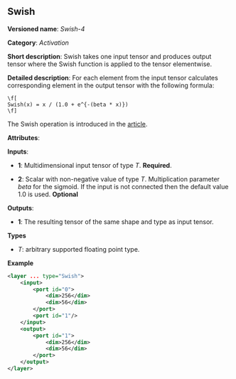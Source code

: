 ## Swish <a name="Swish"></a>

**Versioned name**: *Swish-4*

**Category**: *Activation*

**Short description**: Swish takes one input tensor and produces output tensor where the Swish function is applied to the tensor elementwise.

**Detailed description**: For each element from the input tensor calculates corresponding
element in the output tensor with the following formula: 

    \f[
    Swish(x) = x / (1.0 + e^{-(beta * x)})
    \f]

The Swish operation is introduced in the [article](https://arxiv.org/pdf/1710.05941.pdf).

**Attributes**:

**Inputs**:

*   **1**: Multidimensional input tensor of type *T*. **Required**.

*   **2**: Scalar with non-negative value of type *T*. Multiplication parameter *beta* for the sigmoid. If the input is not connected then the default value 1.0 is used. **Optional**

**Outputs**:

*   **1**: The resulting tensor of the same shape and type as input tensor.

**Types**

* *T*: arbitrary supported floating point type.


**Example**

```xml
<layer ... type="Swish">
    <input>
        <port id="0">
            <dim>256</dim>
            <dim>56</dim>
        </port>
        <port id="1"/>
    </input>
    <output>
        <port id="1">
            <dim>256</dim>
            <dim>56</dim>
        </port>
    </output>
</layer>
```